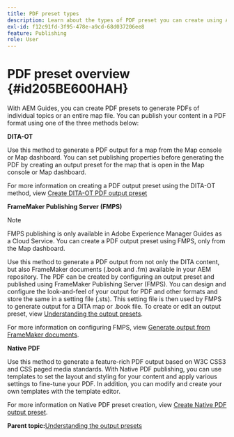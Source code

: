 ```yaml
---
title: PDF preset types
description: Learn about the types of PDF preset you can create using AEM Guides. 
exl-id: f12c91fd-3f95-478e-a9cd-68d037206ee8
feature: Publishing
role: User
---
```

# PDF preset overview {#id205BE600HAH}

With AEM Guides, you can create PDF presets to generate PDFs of individual topics or an entire map file. You can publish your content in a PDF format using one of the three methods below: 

**DITA-OT**  

Use this method to generate a PDF output for a map from the Map console or Map dashboard. You can set publishing properties before generating the PDF by creating an output preset for the map that is open in the Map console or Map dashboard. 

For more information on creating a PDF output preset using the DITA-OT method, view [Create DITA-OT PDF output preset](./generate-output-pdf-dita-ot.md)

**FrameMaker Publishing Server (FMPS)**

>[!NOTE]
>
> FMPS publishing is only available in Adobe Experience Manager Guides as a Cloud Service. You can create a PDF output preset using FMPS, only from the Map dashboard.

Use this method to generate a PDF output from not only the DITA content, but also FrameMaker documents (.book and .fm) available in your AEM repository. The PDF can be created by configuring an output preset and published using FrameMaker Publishing Server (FMPS). You can design and configure the look-and-feel of your output for PDF and other formats and store the same in a setting file (.sts). This setting file is then used by FMPS to generate output for a DITA map or .book file. To create or edit an output preset, view [Understanding the output presets](../user-guide/generate-output-understand-presets.md).

For more information on configuring FMPS, view [Generate output from FrameMaker documents](../user-guide/fm-output-generatation.md). 

**Native PDF** 

Use this method to generate a feature-rich PDF output based on W3C CSS3 and CSS paged media standards. With Native PDF publishing, you can use templates to set the layout and styling for your content and apply various settings to fine-tune your PDF. In addition, you can modify and create your own templates with the template editor. 

 For more information on Native PDF preset creation, view [Create Native PDF output preset](../web-editor/native-pdf-web-editor.md).





**Parent topic:**[Understanding the output presets](generate-output-understand-presets.md)
